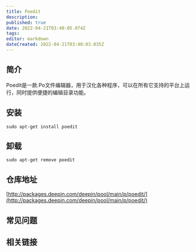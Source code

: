 ```yaml
---
title: Poedit
description: 
published: true
date: 2022-04-21T03:40:05.074Z
tags: 
editor: markdown
dateCreated: 2022-04-21T03:40:03.035Z
---
```


## 简介

Poedit是一款.Po文件编辑器，用于汉化各种程序，可以在所有它支持的平台上运行，同时提供便捷的编辑目录功能。

## 安装

`sudo apt-get install poedit`

## 卸载

`sudo apt-get remove poedit`

## 仓库地址

[http://packages.deepin.com/deepin/pool/main/p/poedit/](http://packages.deepin.com/deepin/pool/main/p/poedit/)


## 常见问题


## 相关链接